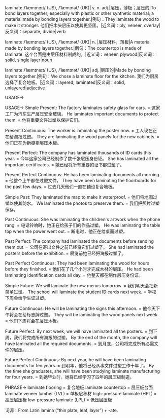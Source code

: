 laminate:/ˈlæmɪneɪt/ (US), /ˈlæmɪnət/ (UK)| v. n. adj.|层压，薄板；层压的|To bond layers together, especially with plastic or other synthetic material; a material made by bonding layers together.|例句：They laminate the wood to make it stronger. 他们把木头层压以使其更坚固。|近义词：ply, veneer, overlay|反义词：separate, divide|verb

laminate:/ˈlæmɪneɪt/ (US), /ˈlæmɪnət/ (UK)| n. |层压材料，薄板|A material made by bonding layers together.|例句：The countertop is made of laminate.  这个台面是由层压材料制成的。|近义词：veneer, plywood|反义词：solid, single layer|noun

laminate:/ˈlæmɪneɪt/ (US), /ˈlæmɪnət/ (UK)| adj.|层压的|Made by bonding layers together.|例句：We chose a laminate floor for the kitchen. 我们为厨房选择了复合地板。|近义词：layered, laminated|反义词：solid, unlayered|adjective


USAGE->

USAGE->
Simple Present:
The factory laminates safety glass for cars. = 这家工厂为汽车生产层压安全玻璃。
He laminates important documents to protect them. = 他将重要文件过塑以保护它们。

Present Continuous:
The worker is laminating the poster now. = 工人现在正在给海报过塑。
They are laminating the wood panels for the new cabinets. = 他们正在为新橱柜层压木板。

Present Perfect:
The company has laminated thousands of ID cards this year. = 今年这家公司已经制作了数千张层压身份证。
She has laminated all the important certificates. = 她已经将所有重要的证书都过塑了。

Present Perfect Continuous:
He has been laminating documents all morning. = 他整个上午都在过塑文件。
They have been laminating the floorboards for the past few days. = 过去几天他们一直在铺设复合地板。

Simple Past:
They laminated the map to make it waterproof. = 他们将地图过塑以使其防水。
We laminated the photos to preserve them. = 我们把照片过塑保存。

Past Continuous:
She was laminating the children's artwork when the phone rang. = 电话铃响时，她正在给孩子们的作品过塑。
He was laminating the table top when the power went out. = 断电时，他正在给桌面过塑。

Past Perfect:
The company had laminated the documents before sending them out. = 公司在寄出文件之前已经将它们过塑了。
She had laminated the posters before the exhibition. = 展览前她已经把海报过塑了。

Past Perfect Continuous:
They had been laminating the wood for hours before they finished. = 他们花了几个小时才完成木材的层压。
He had been laminating identification cards all day. = 他整天都在制作层压身份证。

Simple Future:
We will laminate the new menus tomorrow. = 我们明天会把新菜单过塑。
The school will laminate the student ID cards next week. = 学校下周会给学生证过塑。

Future Continuous:
He will be laminating the signs this afternoon. = 他今天下午将会在给标志牌过塑。
They will be laminating the wood panels next week. = 他们下周将会在层压木板。

Future Perfect:
By next week, we will have laminated all the posters. = 到下周，我们将完成所有海报的过塑。
By the end of the month, the company will have laminated all the required documents. = 到月底，公司将完成所有必需文件的层压。

Future Perfect Continuous:
By next year, he will have been laminating documents for ten years. = 到明年，他将已经从事文件过塑工作十年了。
By the time she graduates, she will have been studying laminate manufacturing for four years. = 到她毕业时，她将已经学习了四年的层压板制造。


PHRASE->
laminate flooring = 复合地板
laminate countertop = 层压板台面
laminate veneer lumber (LVL) = 单板层积材
high-pressure laminate (HPL) = 高压层压板
low-pressure laminate (LPL) = 低压层压板

词源：From Latin lamina (“thin plate, leaf, layer”) + -ate.
